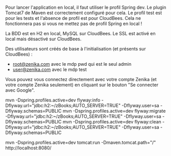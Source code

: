 Pour lancer l'application en local, il faut utiliser le profil Spring dev. Le plugin Tomcat7 de Maven est correctement configuré pour cela. Le profil test est pour les tests et l'absence de profil est pour CloudBees. 
Cela ne fonctionnera pas si vous ne mettez pas de profil Spring en local !

La BDD est en H2 en local, MySQL sur CloudBees.
Le SSL est activé en local mais désactivé sur CloudBees.


Des utilisateurs sont créés de base à l'initialisation (et présents sur CloudBees) :
 - root@zenika.com avec le mdp pwd qui est le seul admin
 - user@zenika.com avec le mdp test

Vous pouvez vous connectez directement avec votre compte Zenika (et votre compte Zenika seulement) en cliquant sur le bouton "Se connecter avec Google".

mvn -Dspring.profiles.active=dev flyway:info -Dflyway.url="jdbc:h2:~/zBooks;AUTO_SERVER=TRUE" -Dflyway.user=sa -Dflyway.schemas=PUBLIC
mvn -Dspring.profiles.active=dev flyway:migrate -Dflyway.url="jdbc:h2:~/zBooks;AUTO_SERVER=TRUE" -Dflyway.user=sa -Dflyway.schemas=PUBLIC
mvn -Dspring.profiles.active=dev flyway:clean -Dflyway.url="jdbc:h2:~/zBooks;AUTO_SERVER=TRUE" -Dflyway.user=sa -Dflyway.schemas=PUBLIC


mvn -Dspring.profiles.active=dev tomcat:run -Dmaven.tomcat.path="/"
http://localhost:8080/